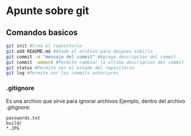 # Apunte sobre git

## Comandos basicos


```bash
git init #Crea el repositorio
git add README.md #Añade el archivo para despues subirlo
git commit -m "mensaje del commit" #Agrega descripcion del commit
git commit -ammend #Permite cambiar la ultima descripcion del commit
git status #Permite ver el estado del repositorio
git log #Permite ver los commits anteriores
```                    


### .gitignore

Es una archivo que sirve para ignorar archivos
Ejemplo, dentro del archivo .gitignore:

```
passwords.txt
build/
*.JPG
```